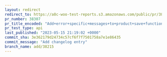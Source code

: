 ```yaml
---
layout: redirect
redirect_to: https://a8c-woo-test-reports.s3.amazonaws.com/public/pr/38307/api/index.html
pr_number: 38307
pr_title_encoded: "Add+error+specific+messages+to+product+save+functionality"
pr_test_type: api
last_published: "2023-05-15 21:19:02 +0000"
commit_sha: 3e362179d24734c57cf6f7f7501758a7e1e86435
commit_message: "Add changelog entry"
branch_name: add/38215
---
```

